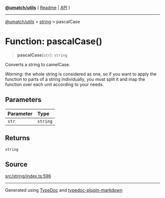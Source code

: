 [**@umatch/utils**](../../README.md) ( [Readme](../../README.md) \| [API](../../API.md) )

---

[@umatch/utils](../../API.md) > [string](../README.md) > pascalCase

# Function: pascalCase()

> **pascalCase**(`str`): `string`

Converts a string to camelCase.

_Warning_: the whole string is considered as one, so if you want to
apply the function to parts of a string individually, you must
split it and map the function over each unit according to your needs.

## Parameters

| Parameter | Type     |
| :-------- | :------- |
| `str`     | `string` |

## Returns

`string`

## Source

[src/string/index.ts:596](https://github.com/umatch-oficial/utils/blob/00cf87f/src/string/index.ts#L596)

---

Generated using [TypeDoc](https://typedoc.org/) and [typedoc-plugin-markdown](https://www.npmjs.com/package/typedoc-plugin-markdown)
